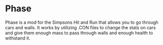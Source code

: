 # Phase
Phase is a mod for the Simpsons Hit and Run that allows you to go through cars and walls. It works by utilizing .CON files to change the stats on cars and give them enough mass to pass through walls and enough health to withstand it.

